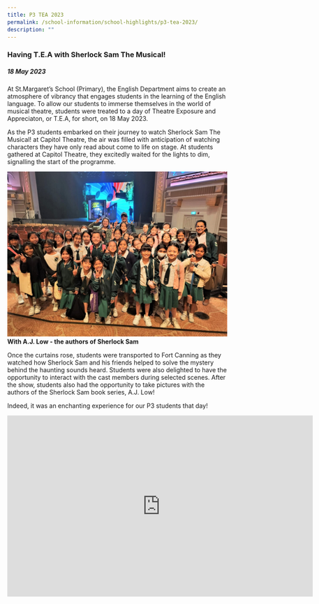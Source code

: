 ```yaml
---
title: P3 TEA 2023
permalink: /school-information/school-highlights/p3-tea-2023/
description: ""
---
```

### Having T.E.A with Sherlock Sam The Musical!

##### 18 May 2023

At St.Margaret’s School (Primary), the English Department aims to create an atmosphere of vibrancy that engages students in the learning of the English language. To allow our students to immerse themselves in the world of musical theatre, students were treated to a day of Theatre Exposure and Appreciaton, or T.E.A, for short, on 18 May 2023.

As the P3 students embarked on their journey to watch Sherlock Sam The Musical! at Capitol Theatre, the air was filled with anticipation of watching characters they have only read about come to life on stage. At students gathered at Capitol Theatre, they excitedly waited for the lights to dim, signalling the start of the programme. 

![](/images/P3%20TEA%202023/with%20authors%20of%20sherlock%20sam.jpg)**With A.J. Low - the authors of Sherlock Sam**


Once the curtains rose, students were transported to Fort Canning as they watched how Sherlock Sam and his friends helped to solve the mystery behind the haunting sounds heard. Students were also delighted to have the opportunity to interact with the cast members during selected scenes. After the show, students also had the opportunity to take pictures with the authors of the Sherlock Sam book series, A.J. Low!

Indeed, it was an enchanting experience for our P3 students that day!

<center><iframe allowfullscreen="" allow="accelerometer; autoplay; clipboard-write; encrypted-media; gyroscope; picture-in-picture; web-share" frameborder="0" title="YouTube video player" src="https://www.youtube.com/embed/iYVWT4vGP4E" height="415" width="700"></iframe></center>
